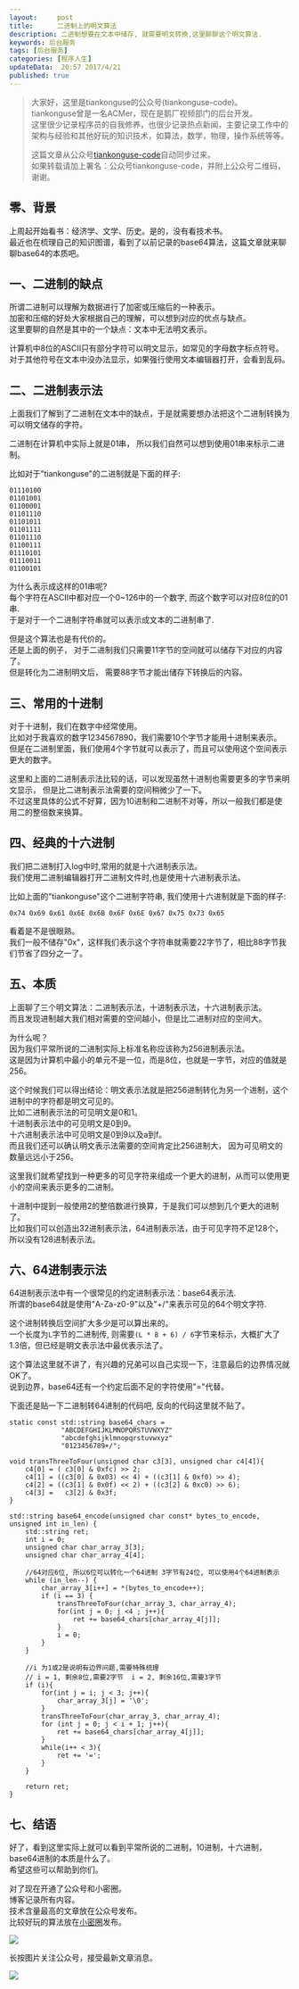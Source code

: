 ```yaml
---  
layout:     post  
title:      二进制上的明文算法
description: 二进制想要在文本中储存, 就需要明文转换,这里聊聊这个明文算法.       
keywords: 后台服务  
tags: [后台服务]  
categories: [程序人生]  
updateData:  20:57 2017/4/21  
published: true  
---  
```

  
  
>   
> 大家好，这里是tiankonguse的公众号(tiankonguse-code)。    
> tiankonguse曾是一名ACMer，现在是鹅厂视频部门的后台开发。    
> 这里很少记录程序员的自我修养，也很少记录热点新闻，主要记录工作中的架构与经验和其他好玩的知识技术，如算法，数学，物理，操作系统等等。   
>      
> 这篇文章从公众号[tiankonguse-code](http://mp.weixin.qq.com/s/kjuZuB6l80e49rP_cJEr_g)自动同步过来。    
> 如果转载请加上署名：公众号tiankonguse-code，并附上公众号二维码，谢谢。    
>    
  

## 零、背景


上周起开始看书：经济学、文学、历史。是的，没有看技术书。  
最近也在梳理自己的知识图谱，看到了以前记录的base64算法，这篇文章就来聊聊base64的本质吧。  



## 一、二进制的缺点

所谓二进制可以理解为数据进行了加密或压缩后的一种表示。  
加密和压缩的好处大家根据自己的理解，可以想到对应的优点与缺点。  
这里要聊的自然是其中的一个缺点：文本中无法明文表示。  


计算机中8位的ASCII只有部分字符可以明文显示，如常见的字母数字标点符号。  
对于其他符号在文本中没办法显示，如果强行使用文本编辑器打开，会看到乱码。  


## 二、二进制表示法

上面我们了解到了二进制在文本中的缺点，于是就需要想办法把这个二进制转换为可以明文储存的字符。  


二进制在计算机中实际上就是01串， 所以我们自然可以想到使用01串来标示二进制。  


比如对于"tiankonguse"的二进制就是下面的样子:  


```
01110100
01101001
01100001
01101110
01101011
01101111
01101110
01100111
01110101
01110011
01100101
```

为什么表示成这样的01串呢?  
每个字符在ASCII中都对应一个0~126中的一个数字, 而这个数字可以对应8位的01串.  
于是对于一个二进制字符串就可以表示成文本的二进制串了.  


但是这个算法也是有代价的。  
还是上面的例子， 对于二进制我们只需要11字节的空间就可以储存下对应的内容了。  
但是转化为二进制明文后， 需要88字节才能出储存下转换后的内容。  



## 三、常用的十进制

对于十进制，我们在数字中经常使用。  
比如对于我喜欢的数字1234567890，我们需要10个字节才能用十进制来表示。  
但是在二进制里面，我们使用4个字节就可以表示了，而且可以使用这个空间表示更大的数字。   


这里和上面的二进制表示法比较的话，可以发现虽然十进制也需要更多的字节来明文显示， 但是比二进制表示法需要的空间稍微少了一下。  
不过这里具体的公式不好算，因为10进制和二进制不对等，所以一般我们都是使用二的整倍数来换算。    


## 四、经典的十六进制


我们把二进制打入log中时,常用的就是十六进制表示法。  
我们使用二进制编辑器打开二进制文件时,也是使用十六进制表示法。  


比如上面的"tiankonguse"这个二进制字符串, 我们使用十六进制就是下面的样子:  

```
0x74 0x69 0x61 0x6E 0x6B 0x6F 0x6E 0x67 0x75 0x73 0x65
```

看着是不是很眼熟。  
我们一般不储存"0x"，这样我们表示这个字符串就需要22字节了，相比88字节我们节省了四分之一了。  



## 五、本质

上面聊了三个明文算法：二进制表示法，十进制表示法，十六进制表示法。  
而且发现进制越大我们相对需要的空间越小，但是比二进制对应的空间大。  

为什么呢？  
因为我们平常所说的二进制实际上标准名称应该称为256进制表示法。  
这是因为计算机中最小的单元不是一位，而是8位，也就是一字节，对应的值就是256。  


这个时候我们可以得出结论：明文表示法就是把256进制转化为另一个进制，这个进制中的字符都是明文可见的。  
比如二进制表示法的可见明文是0和1。  
十进制表示法中的可见明文是0到9。  
十六进制表示法中可见明文是0到9以及a到f。  
而且我们还可以确认明文表示法需要的空间肯定比256进制大， 因为可见明文的数量远远小于256。  


这里我们就希望找到一种更多的可见字符来组成一个更大的进制，从而可以使用更小的空间来表示更多的二进制。  


十进制中提到一般使用2的整倍数进行换算，于是我们可以想到几个更大的进制了。  
比如我们可以创造出32进制表示法，64进制表示法，由于可见字符不足128个，所以没有128进制表示法。  


## 六、64进制表示法


64进制表示法中有一个很常见的约定进制表示法：base64表示法.  
所谓的base64就是使用"A-Za-z0-9"以及"+/"来表示可见的64个明文字符.  


这个进制转换后空间扩大多少是可以算出来的。  
一个长度为`L`字节的二进制传, 则需要`(L * 8 + 6) / 6`字节来标示，大概扩大了1.3倍，但已经是明文表示法中最优表示法了。  

这个算法这里就不讲了，有兴趣的兄弟可以自己实现一下，注意最后的边界情况就OK了。  
说到边界，base64还有一个约定后面不足的字符使用"="代替。  


下面还是贴一下二进制转64进制的代码吧, 反向的代码这里就不贴了。    

```
static const std::string base64_chars = 
             "ABCDEFGHIJKLMNOPQRSTUVWXYZ"
             "abcdefghijklmnopqrstuvwxyz"
             "0123456789+/";

void transThreeToFour(unsigned char c3[3], unsigned char c4[4]){
    c4[0] = ( c3[0] & 0xfc) >> 2;
    c4[1] = ((c3[0] & 0x03) << 4) + ((c3[1] & 0xf0) >> 4);
    c4[2] = ((c3[1] & 0x0f) << 2) + ((c3[2] & 0xc0) >> 6);
    c4[3] =   c3[2] & 0x3f;
}
             
std::string base64_encode(unsigned char const* bytes_to_encode, unsigned int in_len) {
    std::string ret;
    int i = 0;
    unsigned char char_array_3[3];
    unsigned char char_array_4[4];

    //64对应6位, 所以6位可以转化一个64进制 3字节有24位, 可以使用4个64进制表示
    while (in_len--) {
        char_array_3[i++] = *(bytes_to_encode++);
        if (i == 3) {
            transThreeToFour(char_array_3, char_array_4);
            for(int j = 0; j <4 ; j++){
                ret += base64_chars[char_array_4[j]];
            }
            i = 0;
        }
    }

    //i 为1或2是说明有边界问题,需要特殊梳理
    // i = 1, 剩余8位,需要2字节  i = 2, 剩余16位,需要3字节
    if (i){
        for(int j = i; j < 3; j++){
            char_array_3[j] = '\0';
        }
        transThreeToFour(char_array_3, char_array_4);
        for (int j = 0; j < i + 1; j++){
            ret += base64_chars[char_array_4[j]];
        }
        while(i++ < 3){
            ret += '=';
        }
    }

    return ret;
}
```


## 七、结语


好了，看到这里实际上就可以看到平常所说的二进制，10进制，十六进制，base64进制的本质是什么了。  
希望这些可以帮助到你们。  



对了现在开通了公众号和小密圈。  
博客记录所有内容。  
技术含量最高的文章放在公众号发布。  
比较好玩的算法放在[小密圈](https://wx.xiaomiquan.com/mweb/views/joingroup/join_group.html?group_id=281548515451&secret=r0krqw9fw0at24vxjxo1uo4k0h4lfe47&extra=d67ce0c25ec91252b3af846a10154c9e9d4cb50c763fee178acd68cd2c2e09ee)发布。  


![](/images/suanfa_xiaomiquan.jpg)  
  
  
长按图片关注公众号，接受最新文章消息。   
  
![](/images/weixin-50cm.jpg)  
  
  
  